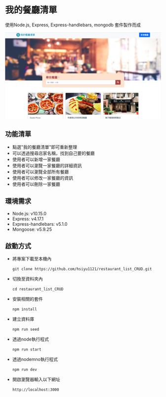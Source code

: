 # 我的餐廳清單

使用Node.js, Express, Express-handlebars, mongodb 套件製作而成

![Alt text](https://github.com/hsiyu1121/restaurant_list_CRUD/blob/master/restaurant-list-crud.png)

## 功能清單
* 點選"我的餐廳清單"即可重新整理
* 可以透過搜尋店家名稱，找到自己要的餐廳
* 使用者可以新增一家餐廳
* 使用者可以瀏覽一家餐廳的詳細資訊
* 使用者可以瀏覽全部所有餐廳
* 使用者可以修改一家餐廳的資訊
* 使用者可以刪除一家餐廳

## 環境需求
* Node.js: v10.15.0
* Express: v4.17.1
* Express-handlebars: v5.1.0
* Mongoose: v5.9.25

## 啟動方式
* 將專案下載至本機內

  ``git clone https://github.com/hsiyu1121/restaurant_list_CRUD.git``
* 切換至資料夾內

  ``cd restaurant_list_CRUD``
* 安裝相關的套件

  ``npm install``
* 建立資料庫

  ``npm run seed``
* 透過node執行程式

  ``npm run start``
* 透過nodemno執行程式

  ``npm run dev``
* 開啟瀏覽器輸入以下網址

  ``http://localhost:3000``
